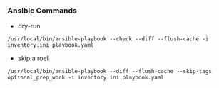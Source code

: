 ### Ansible Commands
* dry-run
```
/usr/local/bin/ansible-playbook --check --diff --flush-cache -i inventory.ini playbook.yaml
```
* skip a roel
```
/usr/local/bin/ansible-playbook --diff --flush-cache --skip-tags optional_prep_work -i inventory.ini playbook.yaml
```

<!---
# vim: ai et ts=4 sw=4 sts=4 nu
-->

